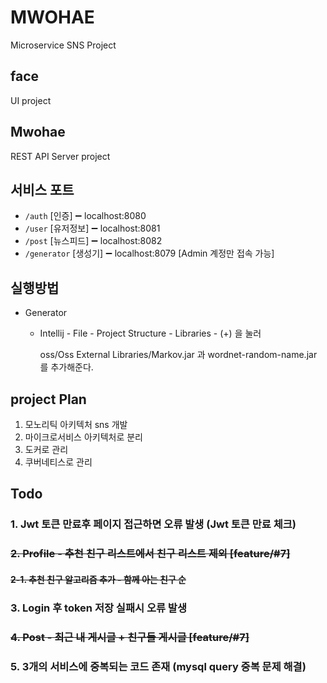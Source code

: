 # MWOHAE
Microservice SNS Project



## face
UI project



## Mwohae
REST API Server project



## 서비스 포트

- `/auth` [인증] :heavy_minus_sign: localhost:8080
- `/user` [유저정보] :heavy_minus_sign: localhost:8081
- `/post` [뉴스피드] :heavy_minus_sign: localhost:8082
- `/generator` [생성기] :heavy_minus_sign: localhost:8079 [Admin 계정만 접속 가능]

## 실행방법

- Generator

  * Intellij - File - Project Structure - Libraries - (+) 을 눌러

    oss/Oss External Libraries/Markov.jar 과 wordnet-random-name.jar 를 추가해준다.

## project Plan

1. 모노리틱 아키텍처 sns 개발
2. 마이크로서비스 아키텍처로 분리
3. 도커로 관리
4. 쿠버네티스로 관리



## Todo

### 1. Jwt 토큰 만료후 페이지 접근하면 오류 발생 (Jwt 토큰 만료 체크)

### ~~2.  Profile - 추천 친구 리스트에서 친구 리스트 제외	[feature/#7]~~

#### 	~~2-1. 추천 친구 알고리즘 추가 - 함께 아는 친구 순~~

### 3. Login 후 token 저장 실패시 오류 발생

### ~~4. Post - 최근 내 게시글 + 친구들 게시글	[feature/#7]~~

### 5. 3개의 서비스에 중복되는 코드 존재 (mysql query 중복 문제 해결)

